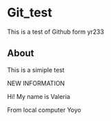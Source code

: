 # Git_test

This is a test of Github form yr233

## About
This is a simiple test

NEW INFORMATION

Hi! My name is Valeria


From local computer
Yoyo